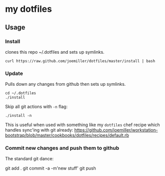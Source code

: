 my dotfiles
===========

Usage
-----

### Install
clones this repo ~/.dotfiles and sets up symlinks.

    curl https://raw.github.com/joemiller/dotfiles/master/install | bash

### Update
Pulls down any changes from github then sets up symlinks.

    cd ~/.dotfiles
    ./install

Skip all git actions with `-n` flag:

    ./install -n

This is useful when used with something like my `dotfiles` chef recipe
which handles sync'ing with git already:
https://github.com/joemiller/workstation-bootstrap/blob/master/cookbooks/dotfiles/recipes/default.rb

### Commit new changes and push them to github

The standard git dance:

   git add .
   git commit -a -m'new stuff'
   git push 
